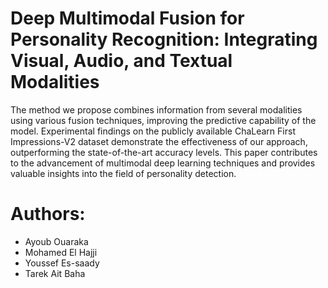 # Deep Multimodal Fusion for Personality Recognition: Integrating Visual, Audio, and Textual Modalities 
The method we propose combines information from several modalities using various fusion techniques, improving the predictive capability of the model. Experimental findings on the publicly available ChaLearn First Impressions-V2 dataset demonstrate the effectiveness of our approach, outperforming the state-of-the-art accuracy levels. This paper contributes to the advancement of multimodal deep learning techniques and provides valuable insights into the field of personality detection.

# Authors:
- Ayoub Ouaraka 
- Mohamed El Hajji
- Youssef Es-saady
- Tarek Ait Baha
